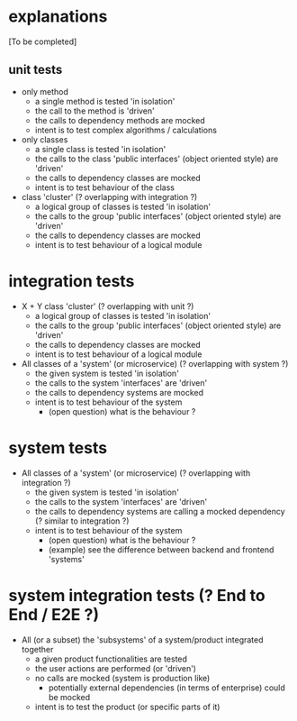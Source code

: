 # explanations

[To be completed]

## unit tests
* only method
  * a single method is tested 'in isolation'
  * the call to the method is 'driven'
  * the calls to dependency methods are mocked
  * intent is to test complex algorithms / calculations
* only classes
  * a single class is tested 'in isolation'
  * the calls to the class 'public interfaces' (object oriented style) are 'driven'
  * the calls to dependency classes are mocked
  * intent is to test behaviour of the class
* class 'cluster' (? overlapping with integration ?)
  * a logical group of classes is tested 'in isolation'
  * the calls to the group 'public interfaces' (object oriented style) are 'driven'
  * the calls to dependency classes are mocked
  * intent is to test behaviour of a logical module

# integration tests
* X + Y class 'cluster' (? overlapping with unit ?)
  * a logical group of classes is tested 'in isolation'
  * the calls to the group 'public interfaces' (object oriented style) are 'driven'
  * the calls to dependency classes are mocked
  * intent is to test behaviour of a logical module
* All classes of a 'system' (or microservice) (? overlapping with system ?)
  * the given system is tested 'in isolation'
  * the calls to the system 'interfaces' are 'driven'
  * the calls to dependency systems are mocked
  * intent is to test behaviour of the system
    * (open question) what is the behaviour ?

# system tests
* All classes of a 'system' (or microservice) (? overlapping with integration ?)
  * the given system is tested 'in isolation'
  * the calls to the system 'interfaces' are 'driven'
  * the calls to dependency systems are calling a mocked dependency (? similar to integration ?)
  * intent is to test behaviour of the system
    * (open question) what is the behaviour ?
    * (example) see the difference between backend and frontend 'systems'

# system integration tests (? End to End / E2E ?)
* All (or a subset) the 'subsystems' of a system/product integrated together
  * a given product functionalities are tested
  * the user actions are performed (or 'driven')
  * no calls are mocked (system is production like)
    * potentially external dependencies (in terms of enterprise) could be mocked
  * intent is to test the product (or specific parts of it)
